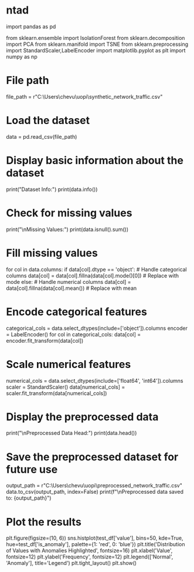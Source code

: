 # ntad
import pandas as pd

from sklearn.ensemble import IsolationForest
from sklearn.decomposition import PCA
from sklearn.manifold import TSNE
from sklearn.preprocessing import StandardScaler,LabelEncoder
import matplotlib.pyplot as plt
import numpy as np

# File path
file_path = r"C:\Users\chevu\uopi\synthetic_network_traffic.csv"

# Load the dataset
data = pd.read_csv(file_path)

# Display basic information about the dataset
print("Dataset Info:")
print(data.info())

# Check for missing values
print("\nMissing Values:")
print(data.isnull().sum())

# Fill missing values
for col in data.columns:
    if data[col].dtype == 'object':  # Handle categorical columns
        data[col] = data[col].fillna(data[col].mode()[0])  # Replace with mode
    else:  # Handle numerical columns
        data[col] = data[col].fillna(data[col].mean())  # Replace with mean

# Encode categorical features
categorical_cols = data.select_dtypes(include=['object']).columns
encoder = LabelEncoder()
for col in categorical_cols:
    data[col] = encoder.fit_transform(data[col])

# Scale numerical features
numerical_cols = data.select_dtypes(include=['float64', 'int64']).columns
scaler = StandardScaler()
data[numerical_cols] = scaler.fit_transform(data[numerical_cols])

# Display the preprocessed data
print("\nPreprocessed Data Head:")
print(data.head())

# Save the preprocessed dataset for future use
output_path = r"C:\Users\chevu\uopi\preprocessed_network_traffic.csv"
data.to_csv(output_path, index=False)
print(f"\nPreprocessed data saved to: {output_path}")
# Plot the results
plt.figure(figsize=(10, 6))
sns.histplot(test_df['value'], bins=50, kde=True, hue=test_df['is_anomaly'], palette={1: 'red', 0: 'blue'})
plt.title('Distribution of Values with Anomalies Highlighted', fontsize=16)
plt.xlabel('Value', fontsize=12)
plt.ylabel('Frequency', fontsize=12)
plt.legend(['Normal', 'Anomaly'], title='Legend')
plt.tight_layout()
plt.show()
